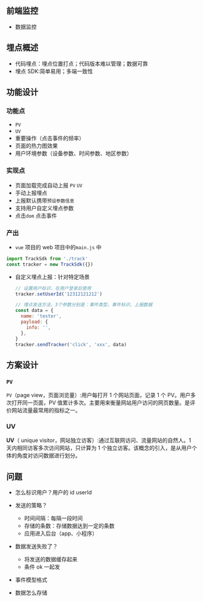 ## 前端监控

- 数据监控

## 埋点概述

- 代码埋点：埋点位置打点；代码版本难以管理；数据可靠
- 埋点 SDK:简单易用；多端一致性

## 功能设计

### 功能点

- `PV`
- `UV`
- 重要操作（点击事件的频率）
- 页面的热力图效果
- 用户环境参数（设备参数、时间参数、地区参数）

### 实现点

- 页面加载完成自动上报 `PV` `UV`
- 手动上报埋点
- 上报默认携带`预设参数信息`
- 支持用户自定义埋点参数
- 点击`dom` 点击事件

### 产出

- `vue` 项目的 web 项目中的`main.js` 中

```javascript
import TrackSdk from './track'
const tracker = new TrackSdk({})
```

- 自定义埋点上报：针对特定场景

  ```javascript
  // 设置用户标识，在用户登录后使用
  tracker.setUserId('12312121212')

  // 埋点发送方法，3个参数分别是：事件类型，事件标识，上报数据
  const data = {
    name: 'tester',
    payload: {
      info: '',
    },
  }
  tracker.sendTracker('click', 'xxx', data)
  ```

## 方案设计

### `PV`

`PV`（page view，页面浏览量）:用户每打开 1 个网站页面，记录 1 个 PV。用户多次打开同一页面，PV 值累计多次。主要用来衡量网站用户访问的网页数量。是评价网站流量最常用的指标之一。

### UV

**UV**（ unique visitor，网站独立访客）:通过互联网访问、流量网站的自然人。1 天内相同访客多次访问网站，只计算为 1 个独立访客。该概念的引入，是从用户个体的角度对访问数据进行划分。

## 问题

- 怎么标识用户？用户的 id userId
- 发送的策略？
  - 时间间隔：每隔一段时间
  - 存储的条数：存储数据达到一定的条数
  - 应用进入后台（app、小程序）
- 数据发送失败了？

  - 将发送的数据缓存起来
  - 条件 ok 一起发

- 事件模型格式
- 数据怎么存储
